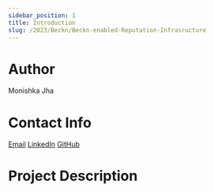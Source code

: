 ```yaml
---
sidebar_position: 1
title: Introduction
slug: /2023/Beckn/Beckn-enabled-Reputation-Infrasructure
---
```



# Author
Monishka Jha

# Contact Info
[Email](mailto:jhamonishka@gmail.com) 
[LinkedIn](https://www.linkedin.com/in/monishka-jha-a0b418257/) 
 [GitHub](https://github.com/monishkajha17) 

# Project Description

